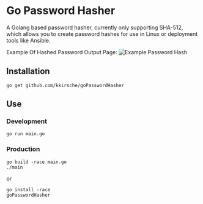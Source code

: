 # Go Password Hasher
A Golang based password hasher, currently only supporting SHA-512, which allows you to create password hashes for use in Linux or deployment tools like Ansible.

Example Of Hashed Password Output Page:
![Example Password Hash](http://i.imgur.com/SohkkuJ.png)

## Installation

```
go get github.com/kkirsche/goPasswordHasher
```

## Use

### Development

```
go run main.go
```

### Production

```
go build -race main.go
./main
```

or

```
go install -race
goPasswordHasher
```
